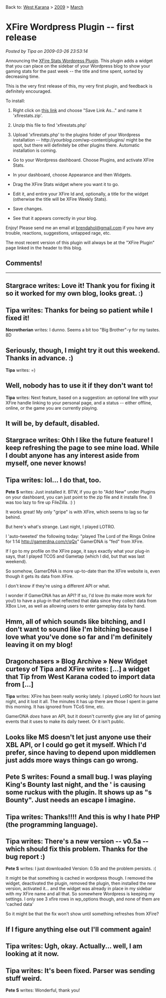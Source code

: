 Back to: [West Karana](/posts/westkarana.md) > [2009](/posts/2009/westkarana.md) > [March](./westkarana.md)
# XFire Wordpress Plugin -- first release

*Posted by Tipa on 2009-03-26 23:53:14*

Announcing the [XFire Stats Wordpress Plugin](../../../uploads/2009/03/xfirestats.zip). This plugin adds a widget that you can place on the sidebar of your Wordpress blog to show your gaming stats for the past week -- the title and time spent, sorted by decreasing time.

This is the very first release of this, my very first plugin, and feedback is definitely encouraged.

To install:
1. Right click on [this link](../../../uploads/2009/03/xfirestats.zip) and choose "Save Link As..." and name it 'xfirestats.zip'.

3. Unzip this file to find 'xfirestats.php'

5. Upload 'xfirestats.php' to the plugins folder of your Wordpress installation -- http://*yourblog.com*/wp-content/plugins/ might be the spot, but there will definitely be other plugins there. Automatic installation is coming.
- Go to your Wordpress dashboard. Choose Plugins, and activate XFire Stats.

- In your dashboard, choose Appearance and then Widgets.

- Drag the XFire Stats widget where you want it to go.

- Edit it, and entire your XFire Id and, optionally, a title for the widget (otherwise the title will be XFire Weekly Stats).

- Save changes.

- See that it appears correctly in your blog.




Enjoy! Please send me an email at brendahol@gmail.com if you have any trouble, reactions, suggestions, untapped rage, etc.

The most recent version of this plugin will always be at the "XFire Plugin" page linked in the header to this blog.
## Comments!
---
**Stargrace** writes: Love it! Thank you for fixing it so it worked for my own blog, looks great. :)
---
**Tipa** writes: Thanks for being so patient while I fixed it!
---
**Necrotherian** writes: I dunno. Seems a bit too "Big Brother"-y for my tastes. 8D

Seriously, though, I might try it out this weekend. Thanks in advance. :)
---
**Tipa** writes: =)

Well, nobody has to use it if they don't want to!
---
**Tipa** writes: Next feature, based on a suggestion: an optional line with your XFire handle linking to your personal page, and a status -- either offline, online, or the game you are currently playing.

It will be, by default, disabled.
---
**Stargrace** writes: Ohh I like the future feature! I keep refreshing the page to see mine load. While I doubt anyone has any interest aside from myself, one never knows!
---
**Tipa** writes: lol... I do that, too.
---
**Pete S** writes: Just installed it. BTW, if you go to "Add New" under Plugins on your dashboard, you can just point to the zip file and it installs fine. (I was too lazy to fire up FileZilla. :) )

It works great! My only "gripe" is with XFire, which seems to lag so far behind. 

But here's what's strange. Last night, I played LOTRO.

I 'auto-tweeted' the following today: "played The Lord of the Rings Online for 1:14 http://gamerdna.com/r/qQx"
GamerDNA is "fed" from XFire.

If I go to my profile on the XFire page, it says exactly what your plug-in says, that I played TCOS and Gametap (which I did, but that was last weekend).

So somehow, GamerDNA is more up-to-date than the XFire website is, even though it gets its data from XFire.

I don't know if they're using a different API or what. 

I wonder if GamerDNA has an API? If so, I'd love (to make more work for you!) to have a plug-in that reflected that data since they collect data from XBox Live, as well as allowing users to enter gameplay data by hand.

Hmm, all of which sounds like bitching, and I don't want to sound like I'm bitching because I love what you've done so far and I'm definitely leaving it on my blog!
---
**Dragonchasers &raquo; Blog Archive &raquo; New Widget curtesy of Tipa and XFire** writes: [...] a widget that Tip from West Karana coded to import data from [...]
---
**Tipa** writes: XFire has been really wonky lately. I played LotRO for hours last night, and it lost it all. The minutes it has up there are those I spent in game this morning. It has ignored from TCoS time, etc. 

GamerDNA *does* have an API, but it doesn't currently give any list of gaming events that it uses to make its daily tweet. Or it isn't public.

Looks like MS doesn't let just anyone use their XBL API, or I could go get it myself. Which I'd prefer, since having to depend upon middlemen just adds more ways things can go wrong.
---
**Pete S** writes: Found a small bug. I was playing King's Bounty last night, and the ' is causing some ruckus with the plugin. It shows up as "s Bounty". Just needs an escape I imagine.
---
**Tipa** writes: Thanks!!!! And this is why I hate PHP (the programming language).
---
**Tipa** writes: There's a new version -- v0.5a -- which should fix this problem. Thanks for the bug report :)
---
**Pete S** writes: I just downloaded Version: 0.5b and the problem persists. :( 

It might be that something is cached in wordpress though. I removed the widget, deactivated the plugin, removed the plugin, then installed the new version, activated it... and the widget was already in place in my sidebar with my XFire name and all that. So somewhere Wordpress is keeping my settings. I only see 3 xfire rows in wp\_options though, and none of them are 'cached data'

So it might be that the fix won't show until something refreshes from XFire?

If I figure anything else out I'll comment again!
---
**Tipa** writes: Ugh, okay. Actually... well, I am looking at it now.
---
**Tipa** writes: It's been fixed. Parser was sending stuff weird.
---
**Pete S** writes: Wonderful, thank you!
